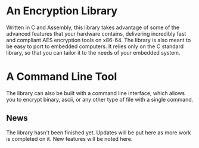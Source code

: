 # An Encryption Library #
Written in C and Assembly, this library takes advantage of some of the advanced
features that your hardware contains, delivering incredibly fast and compliant
AES encryption tools on x86-64. The library is also meant to be easy to port to
embedded computers. It relies only on the C standard library, so that you can
tailor it to the needs of your embedded system.

# A Command Line Tool #
The library can also be built with a command line interface, which allows you to
encrypt binary, ascii, or any other type of file with a single command.

## News ##
The library hasn't been finished yet. Updates will be put here as more work is
completed on it. New features will be noted here.

<!-- ## Building ## -->
